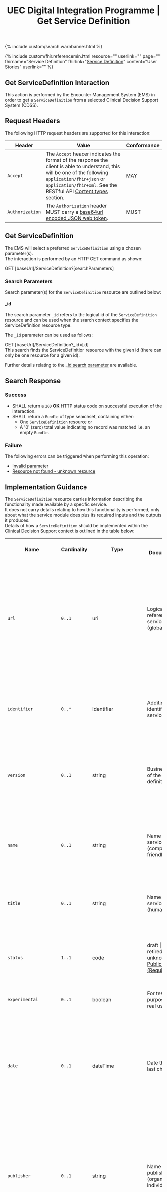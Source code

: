 ﻿---
title: UEC Digital Integration Programme | Get Service Definition
keywords: servicedefinition, rest,
tags: [rest,fhir,api]
sidebar: ctp_rest_sidebar
permalink: api_get_service_definition.html
summary: Retrieve a Service Definition
---

{% include custom/search.warnbanner.html %}

{% include custom/fhir.referencemin.html resource="" userlink="" page="" fhirname="Service Definition" fhirlink="[Service Definition](http://hl7.org/fhir/stu3/servicedefinition.html)" content="User Stories" userlink="" %}



## Get ServiceDefinition Interaction ##
This action is performed by the Encounter Management System (EMS) in order to get a `ServiceDefinition` from a selected Clinical Decision Support System (CDSS).  

## Request Headers ##
The following HTTP request headers are supported for this interaction: 


| Header               | Value |Conformance |
|----------------------|-------|-------|
| `Accept`      | The `Accept` header indicates the format of the response the client is able to understand, this will be one of the following <code class="highlighter-rouge">application/fhir+json</code> or <code class="highlighter-rouge">application/fhir+xml</code>. See the RESTful API [Content types](api_general_guidance.html#content-types) section. | MAY |
| `Authorization`      | The `Authorization` header MUST carry a <a href="https://jwt.io/introduction/">base64url encoded JSON web token</a>. | MUST |


## Get ServiceDefinition ##
The EMS will select a preferred `ServiceDefinition` using a chosen parameter(s).  
The interaction is performed by an HTTP GET command as shown:  

<div markdown="span" class="alert alert-success" role="alert">
GET [baseUrl]/ServiceDefinition?[searchParameters]</div>  

### Search Parameters ###
Search parameter(s) for the `ServiceDefinition` resource are outlined below: 

<!--
<table style="min-width:100%;width:100%">
<tr>
    <th style="width:15%;">Name</th>
    <th style="width:15%;">Type</th>
    <th style="width:30%;">Description</th>
    <th style="width:5%;">Conformance</th>
    <th style="width:35%;">Path</th>
</tr>

<tr>
    <td><code class="highlighter-rouge">_id</code></td>
    <td><code class="highlighter-rouge">token</code></td>
    <td>The logical id of the resource</td>
    <td>SHOULD</td>
    <td>ServiceDefinition.id</td>
</tr>
<tr>
    <td><code class="highlighter-rouge">url</code></td>
    <td><code class="highlighter-rouge">uri</code></td>
    <td>The uri that identifies the service definition</td>
    <td>MAY</td>
    <td>ServiceDefinition.url</td>
</tr>
<tr>
    <td><code class="highlighter-rouge">identifier</code></td>
    <td><code class="highlighter-rouge">token</code></td>
    <td>External identifier for the service definition</td>
    <td>MAY</td>
    <td>ServiceDefinition.identifier</td>
</tr>
<tr>
    <td><code class="highlighter-rouge">version</code></td>
    <td><code class="highlighter-rouge">token</code></td>
    <td>Business version of the service definition</td>
    <td>MAY</td>
    <td>ServiceDefinition.version</td>
</tr> 
<tr>
    <td><code class="highlighter-rouge">name</code></td>
    <td><code class="highlighter-rouge">string</code></td>
    <td>Computationally friendly name of the service definition</td>
    <td>MAY</td>
    <td>ServiceDefinition.name</td>
</tr>
<tr>
    <td><code class="highlighter-rouge">title</code></td>
    <td><code class="highlighter-rouge">string</code></td>
    <td>The human-friendly name of the service definition</td>
    <td>MAY</td>
    <td>ServiceDefinition.title</td>
</tr>
</table>-->

#### _id ####

The search parameter `_id` refers to the logical id of the `ServiceDefinition` resource and can be used when the search context specifies the ServiceDefinition resource type.  

The `_id` parameter can be used as follows:  

<div markdown="span" class="alert alert-success" role="alert">
GET [baseUrl]/ServiceDefinition?_id=[id]</div> 
This search finds the ServiceDefinition resource with the given id (there can only be one resource for a given id).   

Further details relating to the <a href="https://www.hl7.org/fhir/stu3/search.html#id">_id search parameter</a> are available.  

<!--More information required on potential searches and search parameter combinations from the CTP programme-->

<!--
Add explanatory diagram here? Would they want the list of possible responses and error codes?
-->




## Search Response ##

### Success ###

* SHALL return a `200` **OK** HTTP status code on successful execution of the interaction.
* SHALL return a `Bundle` of type searchset, containing either:
   - One `ServiceDefinition` resource or
   - A '0' (zero) total value indicating no record was matched i.e. an empty `Bundle`.  

### Failure ###
The following errors can be triggered when performing this operation:  

<!--More errors are likely to be needed once we are clear on which search parameters are defined-->

* [Invalid parameter](api_general_guidance.html#parameters)
* [Resource not found - unknown resource](api_general_guidance.html#unknown-resource)

## Implementation Guidance ##  
The `ServiceDefinition` resource carries information describing the functionality made available by a specific service.  
It does not carry details relating to how this functionality is performed, only about what the service module does plus its required inputs and the outputs it produces.  
Details of how a `ServiceDefinition` should be implemented within the Clinical Decision Support context is outlined in the table below:

<table style="min-width:100%;width:100%">

<tr>
    <th style="width:10%;">Name</th>
    <th style="width:5%;">Cardinality</th>
    <th style="width:10%;">Type</th>
      <th style="width:38%;">FHIR Documentation</th>
   <th style="width:37%;">CDS Implementation Guidance</th>
</tr>
<tr>
  <td><code class="highlighter-rouge">url</code></td>
    <td><code class="highlighter-rouge">0..1</code></td>
    <td>uri</td>
    <td>Logical URI to reference this service definition (globally unique)</td>
<td>This absolute URI would be used to locate a <code class="highlighter-rouge">ServiceDefinition</code> when it is referenced in a specification, model, design or instance. It SHALL be a URL, SHOULD be globally unique and SHOULD be an address at which the <code class="highlighter-rouge">ServiceDefinition</code> is (or will be) published. This is generally used by FHIR servers.</td>
</tr>
<tr>
  <td><code class="highlighter-rouge">identifier</code></td>
    <td><code class="highlighter-rouge">0..*</code></td>
    <td>Identifier</td>
    <td>Additional identifier for the service definition</td>
<td>This is a business identifier and could be used to identify a <code class="highlighter-rouge">ServiceDefinition</code> where it is not possible to use the logical URI. This is generally used by FHIR servers.</td>
</tr>
<tr>
  <td><code class="highlighter-rouge">version</code></td>
      <td><code class="highlighter-rouge">0..1</code></td>
    <td>string</td>
    <td>Business version of the service definition</td>
<td>This is used to identify a specific version of a <code class="highlighter-rouge">ServiceDefinition</code> when it is referenced in a specification, model, design or instance. This is generally used by FHIR servers.</td>
 </tr>
<tr>
  <td><code class="highlighter-rouge">name</code></td>
      <td><code class="highlighter-rouge">0..1</code></td>
    <td>string</td>
    <td>Name for this service definition (computer friendly)</td>
<td>The name is not expected to be globally unique. The name should be a simple alpha-numeric type name to ensure that it is computable friendly. This is generally used by FHIR servers.</td>
</tr>
<tr>
  <td><code class="highlighter-rouge">title</code></td>
      <td><code class="highlighter-rouge">0..1</code></td>
    <td>string</td>
    <td>Name for this service definition (human friendly)</td>
<td>This name does not need to be machine-processing friendly and may contain punctuation, white-space, etc.</td>
 </tr>
<tr>
  <td><code class="highlighter-rouge">status</code></td>
      <td><code class="highlighter-rouge">1..1</code></td>
    <td>code</td>
    <td>draft | active | retired | unknown <a href="https://www.hl7.org/fhir/stu3/valueset-publication-status.html">PublicationStatus (Required)</a>.</td>
<td>Alongside the <code class="highlighter-rouge">experimental</code> element, this is used to identify the lifecycle of a <code class="highlighter-rouge">ServiceDefinition</code>. This MUST be populated with the value 'active' in live service.</td>
 </tr>
<tr>
  <td><code class="highlighter-rouge">experimental</code></td>
      <td><code class="highlighter-rouge">0..1</code></td>
    <td>boolean</td>
    <td>For testing purposes, not real usage</td>
<td></td>
</tr>
<tr>
  <td><code class="highlighter-rouge">date</code></td>
      <td><code class="highlighter-rouge">0..1</code></td>
    <td>dateTime</td>
    <td>Date this was last changed</td>
<td>The date (and optionally time) when the <code class="highlighter-rouge">ServiceDefinition</code> was published. The date must change if and when the business version changes and it must change, if the status code changes. In addition, it should change when the substantive content of the <code class="highlighter-rouge">ServiceDefinition</code> changes.</td>
 </tr>
<tr>
  <td><code class="highlighter-rouge">publisher</code></td>
      <td><code class="highlighter-rouge">0..1</code></td>
    <td>string</td>
    <td>Name of the publisher (organization or individual)</td>
<td>This element SHOULD be populated unless the information is available from context. It usually carries the organisation which published the <code class="highlighter-rouge">ServiceDefinition</code>, but this may be an individual. The publisher is the primary contact for questions relating to the <code class="highlighter-rouge">ServiceDefinition</code>.</td>
 </tr>
<tr>
  <td><code class="highlighter-rouge">description</code></td>
      <td><code class="highlighter-rouge">0..1</code></td>
    <td>markdown</td>
    <td>Natural language description of the service definition</td>
<td>This element SHOULD be populated unless the information is available from context. It can carry details such as why the <code class="highlighter-rouge">ServiceDefinition</code> was built, comments about misuse, instructions for clinical use and interpretation.</td>
 </tr>
<tr>
  <td><code class="highlighter-rouge">purpose</code></td>
      <td><code class="highlighter-rouge">0..1</code></td>
    <td>markdown</td>
    <td>Why this service definition is defined</td>
<td>This carries an explanation of why this <code class="highlighter-rouge">ServiceDefinition</code> is needed and why it has been designed as it has.</td>
 </tr>
<tr>
  <td><code class="highlighter-rouge">usage</code></td>
      <td><code class="highlighter-rouge">0..1</code></td>
    <td>string</td>
    <td>Describes the clinical usage of the module</td>
<td></td>
 </tr>
<tr>
  <td><code class="highlighter-rouge">approvalDate</code></td>
      <td><code class="highlighter-rouge">0..1</code></td>
    <td>date</td>
    <td>When the service definition was approved by publisher</td>
<td>The date on which the resource content was approved by the publisher. Approval happens once when the content is officially approved for usage.</td>
 </tr>
<tr>
  <td><code class="highlighter-rouge">lastReviewDate</code></td>
      <td><code class="highlighter-rouge">0..1</code></td>
    <td>date</td>
    <td>When the service definition was last reviewed</td>
<td></td>
 </tr>
<tr>
  <td><code class="highlighter-rouge">effectivePeriod</code></td>
      <td><code class="highlighter-rouge">0..1</code></td>
    <td>Period</td>
    <td>When the service definition is expected to be used</td>
<td>The effective period for a <code class="highlighter-rouge">ServiceDefinition</code> determines when the content is applicable for usage and is independent of publication and review dates. The contents of this element can assist an EMS in identifying the most appropriate service.</td>
 </tr>
<tr>
  <td><code class="highlighter-rouge">useContext</code></td>
      <td><code class="highlighter-rouge">0..*</code></td>
    <td>UsageContext</td>
    <td>Context the content is intended to support</td>
<td>This element SHOULD be populated with the appropriate expected usage of the <code class="highlighter-rouge">ServiceDefinition</code>. This will include patient gender, patient age group, user role/type.  These terms may be used to assist with indexing and searching for appropriate <code class="highlighter-rouge">ServiceDefinition</code> instances and so can assist an EMS in identifying the most appropriate service.</td>
 </tr>
<tr>
  <td><code class="highlighter-rouge">jurisdiction</code></td>
      <td><code class="highlighter-rouge">0..*</code></td>
    <td>CodeableConcept</td>
    <td>Intended jurisdiction for service definition (if applicable) <a href="https://www.hl7.org/fhir/stu3/valueset-jurisdiction.html">Jurisdiction ValueSet (Extensible)</a></td>
<td>Geographical jurisdiction only in a CDS context. The contents of this element can assist an EMS in identifying the most appropriate service.</td>
 </tr>
<tr>
  <td><code class="highlighter-rouge">topic</code></td>
      <td><code class="highlighter-rouge">0..*</code></td>
    <td>CodeableConcept</td>
    <td>E.g. Education, Treatment, Assessment, etc <a href="https://www.hl7.org/fhir/stu3/valueset-definition-topic.html">DefinitionTopic valueset (Example)</a></td>
<td></td>
 </tr>
<tr>
  <td><code class="highlighter-rouge">contributor</code></td>
      <td><code class="highlighter-rouge">0..*</code></td>
    <td>Contributor</td>
    <td>A content contributor</td>
<td>The information in this element could be used to assist consumers in quickly determining who contributed to the content of the knowledge module.</td>
 </tr>
<tr>
  <td><code class="highlighter-rouge">contact</code></td>
      <td><code class="highlighter-rouge">0..*</code></td>
    <td>ContactDetail</td>
    <td>Contact details for the publisher</td>
<td>This may be a web site, an email address, a telephone number, etc.</td>
 </tr>
<tr>
  <td><code class="highlighter-rouge">copyright</code></td>
      <td><code class="highlighter-rouge">0..1</code></td>
    <td>markdown</td>
    <td>Use and/or publishing restrictions</td>
<td>Consumers must be able to determine any legal restrictions on the use of the <code class="highlighter-rouge">ServiceDefinition</code> and/or its content.</td>
 </tr>
<tr>
  <td><code class="highlighter-rouge">relatedArtifact</code></td>
      <td><code class="highlighter-rouge">0..*</code></td>
    <td>RelatedArtifact</td>
    <td>Additional documentation, citations, etc</td>
<td>Any related resource is either an attachment, or a reference to another resource, but not both.</td>
 </tr>
<tr>
  <td><code class="highlighter-rouge">trigger</code></td>
      <td><code class="highlighter-rouge">0..*</code></td>
    <td>TriggerDefinition</td>
    <td>"when" the module should be invoked</td>
<td>The contents of the <a href="api_get_service_definition.html#trigger-element-of-servicedefinition">trigger element</a> are used to advertise when the module should be invoked. On encountering a specific trigger, a clinical application can invoke the modules associated with the trigger using the $evaluate operation.</td>
 </tr>
<tr>
  <td><code class="highlighter-rouge">dataRequirement</code></td>
      <td><code class="highlighter-rouge">0..*</code></td>
    <td>DataRequirement</td>
    <td>What data is used by the module</td>
<td>This element MUST be populated with the set of machine-processable assertions (see <a href="api_guidance_response.html#outputparameters-element-of-guidanceresponse">GuidanceResponse.<br>outputParameters</a>) which the CDSS requires in order to render the response fully.</td>
 </tr>
<tr>
  <td><code class="highlighter-rouge">operationDefinition</code></td>
      <td><code class="highlighter-rouge">0..1</code></td>
    <td>Reference |<br>(OperationDefinition)</td>
    <td>Operation to invoke</td>
<td>A reference to the operation that is used to invoke this service.</td>
 </tr>
</table>

## ServiceDefinition elements of note ##  
### Trigger element of ServiceDefinition ###
The `trigger` element is of datatype <a href="https://www.hl7.org/fhir/stu3/metadatatypes.html#TriggerDefinition">TriggerDefinition</a> and this structure defines when a knowledge artifact, in this case a `ServiceDefinition`, is expected to be evaluated.  
Within the CDS implementation, the Data Event trigger type has been chosen. This means that the evaluation of a `ServiceDefinition` will be triggered in response to a data-related activity within an implementation, for example by an addition or an update of a record.  
The triggering data of the event is described in the `eventData` element of the `TriggerDefinition`. The element is of datatype <a href="https://www.hl7.org/fhir/stu3/metadatatypes.html#DataRequirement">DataRequirement</a> 


<!--
## Creation of parameters ##
Once the EMS has got the selected `ServiceDefinition`, the EMS users will input relevant data for the scenario which will create the initial parameters to be passed to the CDSS.  
The initial parameters will be the requestId and the patient.

### Parameters ###

#### IN Parameters ####

<table style="min-width:100%;width:100%">
<tr>
    <th style="width:25%;">Name</th>
    <th style="width:15%;">Cardinality</th>
    <th style="width:20%;">Type</th>
      <th style="width:40%;">Documentation</th>
</tr>

<tr>
    <td><code class="highlighter-rouge">requestId</code></td>
    <td><code class="highlighter-rouge">0..1</code></td>
    <td>id</td>
    <td>An optional client-provided identifier to track the request.</td>
</tr>
<tr>
    <td><code class="highlighter-rouge">patient</code></td>
    <td><code class="highlighter-rouge">0..1</code></td>
    <td>Reference(Patient)</td>
    <td>The patient in context, if any.</td>
</tr>
</table>
-->

<!--Will there be any other parameters at this stage?
## Example Scenario ##-->
<!--Placeholder -->




